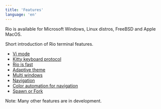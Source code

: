 ```yaml
---
title: 'Features'
language: 'en'
---
```


Rio is available for Microsoft Windows, Linux distros, FreeBSD and Apple MacOS.

Short introduction of Rio terminal features.

- [Vi mode](/rio/docs/features/vi-mode)
- [Kitty keyboard protocol](/rio/docs/features/kitty-keyboard-protocol)
- [Rio is fast](/rio/docs/features/rio-is-fast)
- [Adaptive theme](/rio/docs/features/adaptive-theme)
- [Multi windows](/rio/docs/features/multi-windows)
- [Navigation](/rio/docs/features/navigation)
- [Color automation for navigation](/rio/docs/features/color-automation-for-navigation)
- [Spawn or Fork](/rio/docs/features/spawn-or-fork)

Note: Many other features are in development.